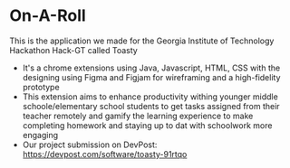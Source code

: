 # On-A-Roll
This is the application we made for the Georgia Institute of Technology Hackathon Hack-GT called Toasty 
- It's a chrome extensions using Java, Javascript, HTML, CSS with the designing using Figma and Figjam for wireframing and a high-fidelity prototype
- This extension aims to enhance productivity withing younger middle schoole/elementary school students to get tasks assigned from their teacher remotely and gamify the learning experience to make completing homework and staying up to dat with schoolwork more engaging
- Our project submission on DevPost: https://devpost.com/software/toasty-91rtqo
